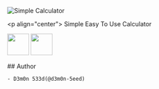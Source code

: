 ![Simple Calculator](https://raw.githubusercontent.com/d3m0n-533d/simple-calculator/main/screenshot.png) 
  
 <p align="center">
	Simple Easy To Use Calculator
  </p> 
 <p align="center">
   <img src="https://cdn.jsdelivr.net/gh/devicons/devicon/icons/dot-net/dot-net-original.svg" width="50" height="50"/>
   <img src="https://cdn.jsdelivr.net/gh/devicons/devicon/icons/visualstudio/visualstudio-plain.svg" width="50" height="50"/>
 </p> 
    
 ## Author 
  
 ```plain 
 - D3m0n 533d(@d3m0n-5eed) 
 ```

